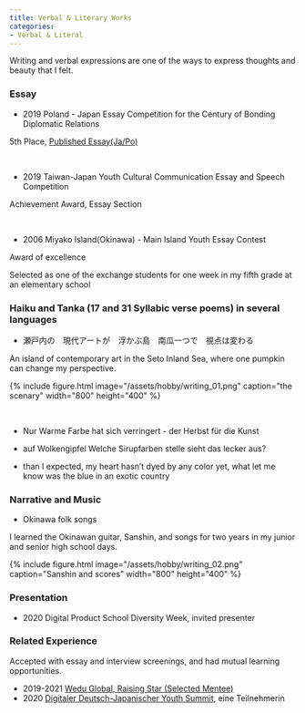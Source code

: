 ```yaml
---
title: Verbal & Literary Works
categories:
- Verbal & Literal
---
```


Writing and verbal expressions are one of the ways to express thoughts and beauty that I felt.

<!-- more -->
### Essay
* 2019 Poland - Japan Essay Competition for the Century of Bonding Diplomatic Relations 

5th Place, [Published Essay(Ja/Po)](https://jpya.or.jp/ja/essaybook100yearanniversary/?fbclid=IwAR0SzSx6VSCblIBN87oWfzb3dBsDzXmn62247LG3Td8FlcD9IZtXoyF9ZrU)

<br>

* 2019 Taiwan-Japan Youth Cultural Communication Essay and Speech Competition

Achievement Award, Essay Section

<br>

* 2006 Miyako Island(Okinawa) - Main Island Youth Essay Contest

Award of excellence

Selected as one of the exchange students for one week in my fifth grade at an elementary school


### Haiku and Tanka (17 and 31 Syllabic verse poems) in several languages
* 瀬戸内の　現代アートが　浮かぶ島　南瓜一つで　視点は変わる

An island of contemporary art in the Seto Inland Sea, where one pumpkin can change my perspective.

{% include figure.html image="/assets/hobby/writing_01.png" caption="the scenary" width="800" height="400"  %}

<br>

* Nur Warme Farbe hat sich verringert - der Herbst für die Kunst

* auf Wolkengipfel Welche Sirupfarben stelle sieht das lecker aus?

* than I expected, my heart hasn’t dyed by any color yet, what let me know was the blue in an exotic country

### Narrative and Music
* Okinawa folk songs

I learned the Okinawan guitar, Sanshin, and songs for two years in my junior and senior high school days.

{% include figure.html image="/assets/hobby/writing_02.png" caption="Sanshin and scores" width="800" height="400"  %}

### Presentation
* 2020 Digital Product School Diversity Week, invited presenter

### Related Experience
Accepted with essay and interview screenings, and had mutual learning opportunities.

* 2019-2021 [Wedu Global, Raising Star (Selected Mentee)](https://www.weduglobal.org/rising-star/)
* 2020 [Digitaler Deutsch-Japanischer Youth Summit](https://djjg.org/digitaler-deutsch-japanischer-youth-summit/), eine Teilnehmerin


